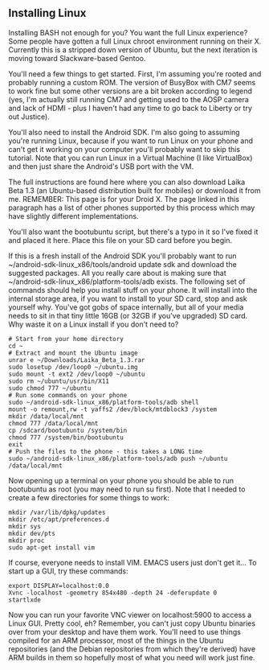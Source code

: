 ## Installing Linux


Installing BASH not enough for you? You want the full Linux experience? Some people have gotten a full Linux chroot environment running on their X. Currently this is a stripped down version of Ubuntu, but the next iteration is moving toward Slackware-based Gentoo.


You'll need a few things to get started. First, I'm assuming you're rooted and probably running a custom ROM. The version of BusyBox with CM7 seems to work fine but some other versions are a bit broken according to legend (yes, I'm actually still running CM7 and getting used to the AOSP camera and lack of HDMI - plus I haven't had any time to go back to Liberty or try out Justice).


You'll also need to install the Android SDK. I'm also going to assuming you're running Linux, because if you want to run Linux on your phone and can't get it working on your computer you'll probably want to skip this tutorial. Note that you can run Linux in a Virtual Machine (I like VirtualBox) and then just share the Android's USB port with the VM.


The full instructions are found here where you can also download Laika Beta 1.3 (an Ubuntu-based distribution built for mobiles) or download it from me. REMEMBER: This page is for your Droid X. The page linked in this paragraph has a list of other phones supported by this process which may have slightly different implementations.


You'll also want the bootubuntu script, but there's a typo in it so I've fixed it and placed it here. Place this file on your SD card before you begin.


If this is a fresh install of the Android SDK you'll probably want to run ~/android-sdk-linux_x86/tools/android update sdk and download the suggested packages. All you really care about is making sure that ~/android-sdk-linux_x86/platform-tools/adb exists. The following set of commands should help you install stuff on your phone. It will install into the internal storage area, if you want to install to your SD card, stop and ask yourself why. You've got gobs of space internally, but all of your media needs to sit in that tiny little 16GB (or 32GB if you've upgraded) SD card. Why waste it on a Linux install if you don't need to?


	# Start from your home directory
	cd ~
	# Extract and mount the Ubuntu image
	unrar e ~/Downloads/Laika_Beta_1.3.rar
	sudo losetup /dev/loop0 ~/ubuntu.img
	sudo mount -t ext2 /dev/loop0 ~/ubuntu
	sudo rm ~/ubuntu/usr/bin/X11
	sudo chmod 777 ~/ubuntu
	# Run some commands on your phone
	sudo ~/android-sdk-linux_x86/platform-tools/adb shell
	mount -o remount,rw -t yaffs2 /dev/block/mtdblock3 /system
	mkdir /data/local/mnt
	chmod 777 /data/local/mnt
	cp /sdcard/bootubuntu /system/bin
	chmod 777 /system/bin/bootubuntu
	exit
	# Push the files to the phone - this takes a LONG time
	sudo ~/android-sdk-linux_x86/platform-tools/adb push ~/ubuntu /data/local/mnt

Now opening up a terminal on your phone you should be able to run bootubuntu as root (you may need to run su first). Note that I needed to create a few directories for some things to work:


	mkdir /var/lib/dpkg/updates
	mkdir /etc/apt/preferences.d
	mkdir sys
	mkdir dev/pts
	mkdir proc
	sudo apt-get install vim

If course, everyone needs to install VIM. EMACS users just don't get it... To start up a GUI, try these commands:


	export DISPLAY=localhost:0.0
	Xvnc -localhost -geometry 854x480 -depth 24 -deferupdate 0
	startlxde

Now you can run your favorite VNC viewer on localhost:5900 to access a Linux GUI. Pretty cool, eh? Remember, you can't just copy Ubuntu binaries over from your desktop and have them work. You'll need to use things compiled for an ARM processor, most of the things in the Ubuntu repositories (and the Debian repositories from which they're derived) have ARM builds in them so hopefully most of what you need will work just fine.
